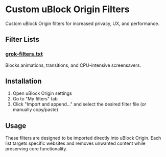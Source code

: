 # Custom uBlock Origin Filters

Custom uBlock Origin filters for increased privacy, UX, and performance.

## Filter Lists

### [grok-filters.txt](filters/grok-filters.txt)
Blocks animations, transitions, and CPU-intensive screensavers.

## Installation

1. Open uBlock Origin settings
2. Go to "My filters" tab
3. Click "Import and append..." and select the desired filter file (or manually copy/paste)

## Usage

These filters are designed to be imported directly into uBlock Origin. Each list targets specific websites and removes unwanted content while preserving core functionality.
